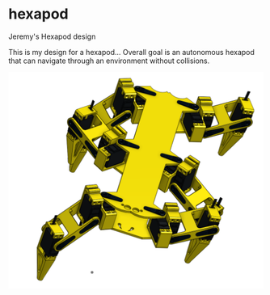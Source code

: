 # hexapod
Jeremy's Hexapod design

This is my design for a hexapod... Overall goal is an autonomous hexapod that can navigate through an environment without collisions.

![hexapod image](https://github.com/jeremygold/hexapod/blob/master/Onshape/HexapodV1.png)
